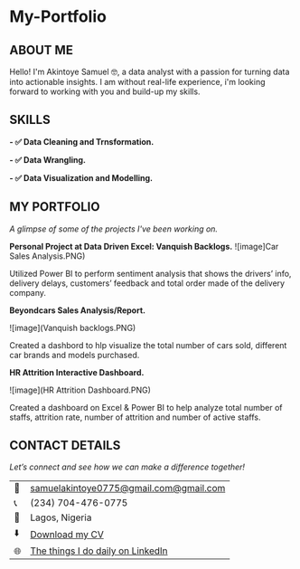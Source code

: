 # My-Portfolio
<!--Section 1: Introduce your self-->
## ABOUT ME

Hello! I'm Akintoye Samuel 🤓, a data analyst with a passion for turning data into actionable insights. I am 
without real-life experience, i'm looking forward to working with you and build-up my skills.

<!--Mention your top/relevant skills here - core and soft skills-->
## SKILLS

**- ✅ Data Cleaning and Trnsformation.** 

**- ✅ Data Wrangling.**

**- ✅ Data Visualization and Modelling.**



<!--Section 2: List 3-4 key projects-->
## MY PORTFOLIO 

*A glimpse of some of the projects I've been working on.*

**Personal Project at Data Driven Excel: Vanquish Backlogs.**
![image]Car Sales Analysis.PNG)

Utilized Power BI to perform sentiment analysis that shows the drivers’ info, delivery delays, customers’ feedback and total order made of the delivery company.


**Beyondcars Sales Analysis/Report.**

![image](Vanquish backlogs.PNG) 

Created a dashbord to hlp visualize the total number of cars sold, different car brands and models purchased.

**HR Attrition Interactive Dashboard.**

![image](HR Attrition Dashboard.PNG)

Created a dashboard on Excel & Power BI to help analyze total number of staffs, attrition rate, number of attrition and number of active staffs.




## CONTACT DETAILS

*Let’s connect and see how we can make a difference together!*
<table>
  <tbody>
    <tr>
      <td>📧</td>
      <td><a href="mailto:samuelakintoye0775@gmail.com">samuelakintoye0775@gmail.com@gmail.com</a></td>
    </tr>
    <tr>
      <td>📞</td>
      <td>(234) 704-476-0775</td>
    </tr>
    <tr>
      <td>📍</td>
      <td>Lagos, Nigeria</td>
    </tr>
    <tr>
      <td>⬇️</td>
      <td><a href="Resume-1.docx">Download my CV</a></td>
    </tr>
    <tr>
      <td>🌐</td>
      <td><a href="https://www.linkedin.com/in/samuel-akintoye-62505b329/">The things I do daily on LinkedIn</a></td>
    </tr>
  </tbody>
</table>

   




